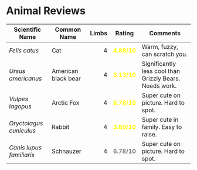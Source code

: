 # Animal Reviews

| Scientific Name     | Common Name | Limbs | Rating | Comments |
| ------------------- | ----------- | ----: | :----: | -------- |
| _Felis catus_     | Cat | 4 | <span style="color:yellow">__4.88/10__</span> | Warm, fuzzy, can scratch you. |
| _Ursus americanus_    | American black bear | 4 | <span style="color:yellow">__3.13/10__</span> | Significantly less cool than Grizzly Bears. Needs work. |
| _Vulpes lagopus_ | Arctic Fox | 4 | <span style="color:yellow">__6.78/10__</span> | Super cute on picture. Hard to spot. |
| _Oryctolagus cuniculus_ | Rabbit | 4 | <span style="color:yellow">__3.80/10__</span> | Super cute in family. Easy to raise. |
| _Canis lupus familiaris_ | Schnauzer | 4 | <span style="color:grey">__6.78/10__</span> | Super cute on picture. Hard to spot. |
